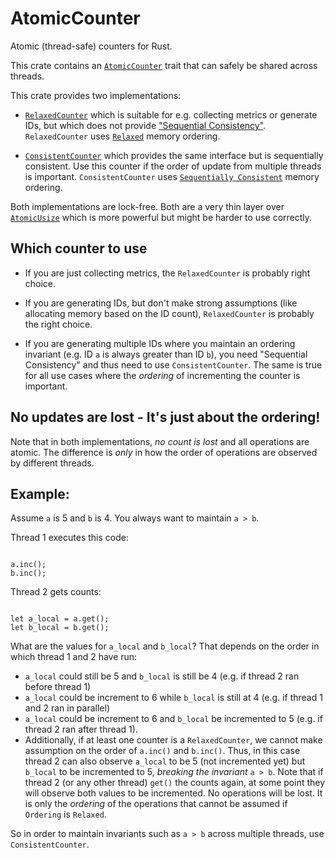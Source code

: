  # AtomicCounter

 Atomic (thread-safe) counters for Rust.

 This crate contains an [`AtomicCounter`](trait.AtomicCounter.html) trait
 that can safely be shared across threads.

 This crate provides two implementations:

 * [`RelaxedCounter`](struct.RelaxedCounter.html) which is suitable for
     e.g. collecting metrics or generate IDs, but which does not provide
     ["Sequential Consistency"](https://doc.rust-lang.org/nomicon/atomics.html#sequentially-consistent).
     `RelaxedCounter` uses [`Relaxed`](https://doc.rust-lang.org/std/sync/atomic/enum.Ordering.html#variant.Relaxed)
     memory ordering.

 * [`ConsistentCounter`](struct.ConsistentCounter.html) which provides the
     same interface but is sequentially consistent. Use this counter if the
     order of update from multiple threads is important.
     `ConsistentCounter` uses [`Sequentially Consistent`](https://doc.rust-lang.org/std/sync/atomic/enum.Ordering.html#variant.SeqCst)
     memory ordering.

 Both implementations are lock-free. Both are a very thin layer over
 [`AtomicUsize`](https://doc.rust-lang.org/std/sync/atomic/struct.AtomicUsize.html)
 which is more powerful but might be harder to use correctly.

 ## Which counter to use

 * If you are just collecting metrics, the `RelaxedCounter` is probably right choice.

 * If you are generating IDs, but don't make strong assumptions (like allocating
     memory based on the ID count), `RelaxedCounter` is probably the right choice.

 * If you are generating multiple IDs where you maintain an ordering
     invariant (e.g. ID `a` is always greater than ID `b`), you need "Sequential
     Consistency" and thus need to use `ConsistentCounter`. The same is true
     for all use cases where the _ordering_ of incrementing the counter is
     important.

 ## No updates are lost - It's just about the ordering!

 Note that in both implementations, _no count is lost_ and all operations are atomic.
 The difference is _only_ in how the order of operations are observed by different
 threads.

 ## Example:
 Assume `a` is 5 and `b` is 4. You always want to maintain `a > b`.

 Thread 1 executes this code:

 ```rust,ignore

 a.inc();
 b.inc();
 ```

 Thread 2 gets counts:

 ```rust,ignore

 let a_local = a.get();
 let b_local = b.get();
 ```

 What are the values for `a_local` and `b_local`? That depends on the order
 in which thread 1 and 2 have run:

 * `a_local` could still be 5 and `b_local` is still be 4 (e.g. if thread 2 ran before thread 1)
 * `a_local` could be increment to 6 while `b_local` is still at 4 (e.g. if thread 1 and 2 ran in parallel)
 * `a_local` could be increment to 6 and `b_local` be incremented to 5 (e.g. if thread 2 ran after thread 1).
 * Additionally, if at least one counter is a `RelaxedCounter`, we cannot make
     assumption on the order of `a.inc()` and `b.inc()`. Thus, in this case
     thread 2 can also observe `a_local` to be 5 (not incremented yet) but
     `b_local` to be incremented to 5, _breaking the invariant_ `a > b`.
     Note that if thread 2 (or any other thread) `get()` the counts
     again, at some point they will observe both values to be incremented.
     No operations will be lost. It is only the _ordering_ of the operations
     that cannot be assumed if `Ordering` is `Relaxed`.

 So in order to maintain invariants such as `a > b` across multiple threads,
 use `ConsistentCounter`.
